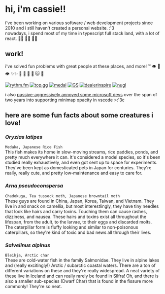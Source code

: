 # hi, i'm cassie!!

i've been working on various software / web development projects since 2010 and i still haven't created a personal website. :'3  
nowadays, i spend most of my time in typescript full stack land, with a lot of react.  🏳️‍🌈 🏳️‍⚧️ 🏴‍☠️

## work!

i've solved fun problems with great people at these places, and more! :tm: 👁️ 👄 👁️ ✨✨  🍟 🥚 🛒 🐶 🐱 🎹

[![rythm.fm](https://avatars.githubusercontent.com/u/58737358?s=50&v=4)](https://github.com/rythmfm) 
[![top.gg](https://avatars.githubusercontent.com/u/34552786?s=50&v=4)](https://github.com/top-gg)
[![medal](https://avatars.githubusercontent.com/u/67680737?s=50&v=4)](https://github.com/medaltv) [![GS](https://avatars.githubusercontent.com/u/1268489?s=50&v=4)](https://github.com/goldmansachs) [![dealerinspire](https://avatars.githubusercontent.com/u/33764464?s=50&v=4)](https://github.com/dealerinspire) [![nugl](https://avatars.githubusercontent.com/u/45509768?s=50&v=4)](https://github.com/nugl)

i also [passive-aggressively annoyed some microsoft devs](https://github.com/microsoft/vscode/pull/58324) over the span of two years into supporting minimap opacity in vscode >:'3c

## here are some fun facts about some creatures i love!
 
### _Oryzias latipes_ 
`Medaka, Japanese Rice Fish`  
This fish makes its home in slow-moving streams, rice paddies, ponds, and pretty much everywhere it can.  It's considered a model species, so it's been studied really exhaustively, and even got sent up to space for experiments.  They've been kept as domesticated pets in Japan for centuries.  They're really, really cute, and pretty low-maintenance and easy to care for.

### _Arna pseudoconspersa_
`Chadokuga, Tea tussock moth, Japanese browntail moth`  
These guys are found in China, Japan, Korea, Taiwan, and Vietnam. They live in and snack on camellia, but most interestlingly, they have tiny needles that look like hairs and carry toxins.  Touching them can cause rashes, dizziness, and nausea.  These hairs and toxins exist all throughout the lifespan, from the adult, to the larvae, to their eggs and discarded molts.  The caterpillar form is fluffy looking and similar to non-poisonous caterpillars, so they're kind of toxic and bad news all through their lives.

### _Salvelinus alpinus_
`Bleikja, Arctic char`  
These are cold-water fish in the family Salmonidae.  They live in alpine lakes and (really excitingly!) Arctic / subarctic coastal waters.  There are a ton of different variations on these and they're really widespread. A neat variety of these live in Iceland and can really rarely be found in Silfra! Oh, and there is also a smaller sub-species (Dwarf Char) that is found in the fissure more commonly!  They're so neat.

